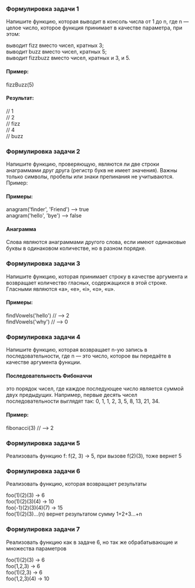 ### Формулировка задачи 1

Напишите функцию, которая выводит в консоль числа от 1 до n, где n — целое число, которое функция принимает в качестве параметра, при этом:

выводит fizz вместо чисел, кратных 3;  
выводит buzz вместо чисел, кратных 5;  
выводит fizzbuzz вместо чисел, кратных и 3, и 5.

#### Пример:

fizzBuzz(5)

#### Результат:

// 1  
// 2  
// fizz  
// 4  
// buzz

### Формулировка задачи 2

Напишите функцию, проверяющую, являются ли две строки анаграммами друг друга (регистр букв не имеет значения). Важны только символы, пробелы или знаки препинания не учитываются. Пример:

#### Примеры:

anagram('finder', 'Friend') --> true  
anagram('hello', 'bye') --> false

#### Анаграмма

Слова являются анаграммами другого слова, если имеют одинаковые буквы в одинаковом количестве, но в разном порядке.

### Формулировка задачи 3

Напишите функцию, которая принимает строку в качестве аргумента и возвращает количество гласных, содержащихся в этой строке. Гласными являются «a», «e», «i», «o», «u».

#### Примеры:

findVowels('hello') // --> 2  
findVowels('why') // --> 0

### Формулировка задачи 4

Напишите функцию, которая возвращает n-ую запись в последовательности, где n — это число, которое вы передаёте в качестве аргумента функции.

#### Последовательность Фибоначчи

это порядок чисел, где каждое последующее число является суммой двух предыдущих. Например, первые десять чисел последовательности выглядят так: 0, 1, 1, 2, 3, 5, 8, 13, 21, 34.

#### Пример:

fibonacci(3) // --> 2

### Формулировка задачи 5

Реализовать функцию f: f(2, 3) -> 5, при вызове f(2)(3), тоже вернет 5

### Формулировка задачи 6

Реализовать функцию, которая возвращает результаты

foo(1)(2)(3) -> 6  
foo(1)(2)(3)(4) -> 10  
foo(-1)(2)(3)(4)(7) -> 15  
foo(1)(2)(3)...(n) вернет результатом сумму 1+2+3...+n  

### Формулировка задачи 7

Реализовать функцию как в задаче 6, но так же обрабатывающие и множества параметров

foo(1)(2)(3) -> 6  
foo(1,2,3) -> 6  
foo(1)(2,3) -> 6  
foo(1,2,3)(4) -> 10  
